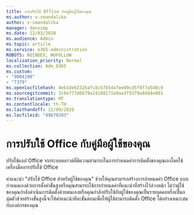 ```yaml
---
title: การปรับใช้ Office กับคู่มือผู้ใช้ของคุณ
ms.author: v-smandalika
author: v-smandalika
manager: dansimp
ms.date: 12/03/2020
ms.audience: Admin
ms.topic: article
ms.service: o365-administration
ROBOTS: NOINDEX, NOFOLLOW
localization_priority: Normal
ms.collection: Adm_O365
ms.custom:
- "9004198"
- "7379"
ms.openlocfilehash: 4eb1deb2326afc8cb7b54a7ee89cd5f8f7a540c9
ms.sourcegitcommit: 3c6e777d6679a24108171e9aa3f9379a8d44e001
ms.translationtype: MT
ms.contentlocale: th-TH
ms.lasthandoff: 12/09/2020
ms.locfileid: "49679283"
---
```

# <a name="deploy-office-to-your-users-guide"></a>การปรับใช้ Office กับคู่มือผู้ใช้ของคุณ

ปรับใช้แอป Office จากระบบคลาวด์ที่มีความสามารถในการกำหนดค่าการติดตั้งของคุณเองโดยใช้เครื่องมือการปรับใช้ Office

คำแนะนำ "ปรับใช้ Office สำหรับผู้ใช้ของคุณ" ช่วยให้คุณสามารถสร้างการกำหนดค่า Office แบบกำหนดเองด้วยการตั้งค่าขั้นสูงหรือคุณสามารถใช้การกำหนดค่าที่แนะนำที่สร้างไว้ล่วงหน้า ไม่ว่าผู้ใช้ของคุณกำลังดำเนินการติดตั้งด้วยตนเองหรือคุณกำลังปรับใช้กับผู้ใช้ของคุณเป็นรายบุคคลหรือเป็นกลุ่มตัวช่วยสร้างขั้นสูงนี้จะให้คำแนะนำทีละขั้นตอนเพื่อให้ผู้ใช้สามารถติดตั้ง Office ได้อย่างเหมาะสมกับองค์กรของคุณ